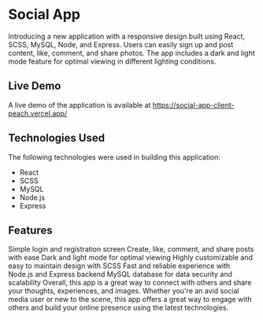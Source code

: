 # Social App
Introducing a new application with a responsive design built using React, SCSS, MySQL, Node, and Express. Users can easily sign up and post content, like, comment, and share photos. The app includes a dark and light mode feature for optimal viewing in different lighting conditions.

## Live Demo
A live demo of the application is available at https://social-app-client-peach.vercel.app/

## Technologies Used
The following technologies were used in building this application:

- React
- SCSS
- MySQL
- Node.js
- Express
 ## Features
Simple login and registration screen
Create, like, comment, and share posts with ease
Dark and light mode for optimal viewing
Highly customizable and easy to maintain design with SCSS
Fast and reliable experience with Node.js and Express backend
MySQL database for data security and scalability
Overall, this app is a great way to connect with others and share your thoughts, experiences, and images. Whether you're an avid social media user or new to the scene, this app offers a great way to engage with others and build your online presence using the latest technologies.

